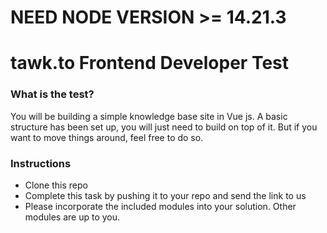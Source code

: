 # NEED NODE VERSION >= 14.21.3

# tawk.to Frontend Developer Test

### What is the test?

You will be building a simple knowledge base site in Vue js. A basic structure has been set up, you will just need to build on top of it.
But if you want to move things around, feel free to do so.

### Instructions

- Clone this repo
- Complete this task by pushing it to your repo and send the link to us
- Please incorporate the included modules into your solution. Other modules are up to you.
